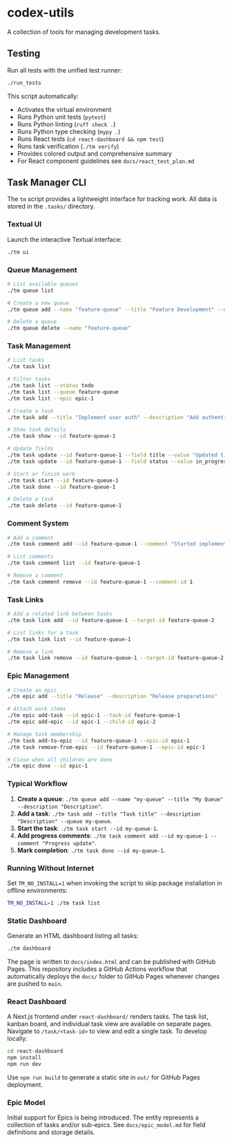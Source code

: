 # codex-utils

A collection of tools for managing development tasks.

## Testing

Run all tests with the unified test runner:

```bash
./run_tests
```

This script automatically:
- Activates the virtual environment
- Runs Python unit tests (`pytest`)
- Runs Python linting (`ruff check .`)
- Runs Python type checking (`mypy .`)
- Runs React tests (`cd react-dashboard && npm test`)
- Runs task verification (`./tm verify`)
- Provides colored output and comprehensive summary
- For React component guidelines see `docs/react_test_plan.md`

## Task Manager CLI

The `tm` script provides a lightweight interface for tracking work. All data is stored in the `.tasks/` directory.

### Textual UI
Launch the interactive Textual interface:
```bash
./tm ui
```

### Queue Management
```bash
# List available queues
./tm queue list

# Create a new queue
./tm queue add --name "feature-queue" --title "Feature Development" --description "Queue for new features"

# Delete a queue
./tm queue delete --name "feature-queue"
```

### Task Management
```bash
# List tasks
./tm task list

# Filter tasks
./tm task list --status todo
./tm task list --queue feature-queue
./tm task list --epic epic-1

# Create a task
./tm task add --title "Implement user auth" --description "Add authentication system" --queue feature-queue

# Show task details
./tm task show --id feature-queue-1

# Update fields
./tm task update --id feature-queue-1 --field title --value "Updated title"
./tm task update --id feature-queue-1 --field status --value in_progress

# Start or finish work
./tm task start --id feature-queue-1
./tm task done --id feature-queue-1

# Delete a task
./tm task delete --id feature-queue-1
```

### Comment System
```bash
# Add a comment
./tm task comment add --id feature-queue-1 --comment "Started implementation"

# List comments
./tm task comment list --id feature-queue-1

# Remove a comment
./tm task comment remove --id feature-queue-1 --comment-id 1
```

### Task Links
```bash
# Add a related link between tasks
./tm task link add --id feature-queue-1 --target-id feature-queue-2

# List links for a task
./tm task link list --id feature-queue-1

# Remove a link
./tm task link remove --id feature-queue-1 --target-id feature-queue-2
```

### Epic Management
```bash
# Create an epic
./tm epic add --title "Release" --description "Release preparations"

# Attach work items
./tm epic add-task --id epic-1 --task-id feature-queue-1
./tm epic add-epic --id epic-1 --child-id epic-2

# Manage task membership
./tm task add-to-epic --id feature-queue-1 --epic-id epic-1
./tm task remove-from-epic --id feature-queue-1 --epic-id epic-1

# Close when all children are done
./tm epic done --id epic-1
```

### Typical Workflow
1. **Create a queue**: `./tm queue add --name "my-queue" --title "My Queue" --description "Description"`.
2. **Add a task**: `./tm task add --title "Task title" --description "Description" --queue my-queue`.
3. **Start the task**: `./tm task start --id my-queue-1`.
4. **Add progress comments**: `./tm task comment add --id my-queue-1 --comment "Progress update"`.
5. **Mark completion**: `./tm task done --id my-queue-1`.

### Running Without Internet
Set `TM_NO_INSTALL=1` when invoking the script to skip package installation in offline environments:
```bash
TM_NO_INSTALL=1 ./tm task list
```

### Static Dashboard
Generate an HTML dashboard listing all tasks:

```bash
./tm dashboard
```

The page is written to `docs/index.html` and can be published with GitHub Pages.
This repository includes a GitHub Actions workflow that automatically deploys
the `docs/` folder to GitHub Pages whenever changes are pushed to `main`.


### React Dashboard
A Next.js frontend under `react-dashboard/` renders tasks. The task list, kanban board, and individual task view are available on separate pages.
Navigate to `/task/<task-id>` to view and edit a single task.
To develop locally:
```bash
cd react-dashboard
npm install
npm run dev
```
Use `npm run build` to generate a static site in `out/` for GitHub Pages deployment.


### Epic Model
Initial support for Epics is being introduced. The entity represents a
collection of tasks and/or sub-epics. See `docs/epic_model.md` for
field definitions and storage details.
